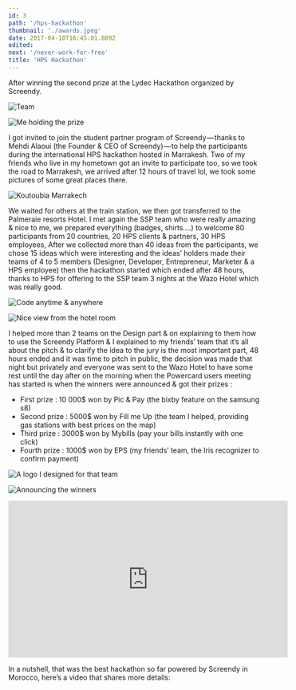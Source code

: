 ```yaml
---
id: 3
path: '/hps-hackathon'
thumbnail: './awards.jpeg'
date: 2017-04-10T16:45:01.889Z
edited:
next: '/never-work-for-free'
title: 'HPS Hackathon'
---
```


After winning the second prize at the Lydec Hackathon organized by Screendy.

![Team](team.jpeg)

![Me holding the prize](prize.jpeg)

I got invited to join the student partner program of Screendy — thanks to Mehdi Alaoui (the Founder & CEO of Screendy) — to help the participants during the international HPS hackathon hosted in Marrakesh. Two of my friends who live in my hometown got an invite to participate too, so we took the road to Marrakesh, we arrived after 12 hours of travel lol, we took some pictures of some great places there.

![Koutoubia Marrakech](marrakech.jpeg)

We waited for others at the train station, we then got transferred to the Palmeraie resorts Hotel. I met again the SSP team who were really amazing & nice to me, we prepared everything (badges, shirts….) to welcome 80 participants from 20 countries, 20 HPS clients & partners, 30 HPS employees, After we collected more than 40 ideas from the participants, we chose 15 ideas which were interesting and the ideas’ holders made their teams of 4 to 5 members (Designer, Developer, Entrepreneur, Marketer & a HPS employee) then the hackathon started which ended after 48 hours, thanks to HPS for offering to the SSP team 3 nights at the Wazo Hotel which was really good.

![Code anytime & anywhere](code.jpeg)

![Nice view from the hotel room](view.jpeg)

I helped more than 2 teams on the Design part & on explaining to them how to use the Screendy Platform & I explained to my friends’ team that it’s all about the pitch & to clarify the idea to the jury is the most important part, 48 hours ended and it was time to pitch in public, the decision was made that night but privately and everyone was sent to the Wazo Hotel to have some rest until the day after on the morning when the Powercard users meeting has started is when the winners were announced & got their prizes :

- First prize : 10 000$ won by Pic & Pay (the bixby feature on the samsung s8)
- Second prize : 5000$ won by Fill me Up (the team I helped, providing gas stations with best prices on the map)
- Third prize : 3000$ won by Mybills (pay your bills instantly with one click)
- Fourth prize : 1000$ won by EPS (my friends’ team, the Iris recognizer to confirm payment)

![A logo I designed for that team](fillme.jpeg)

![Announcing the winners](awards.jpeg)

<div class="responsive-video">
    <iframe width="560" height="315" src="https://www.youtube.com/embed/AJQziXnUreI" frameborder="0" allow="encrypted-media" allowfullscreen></iframe>
</div>

In a nutshell, that was the best hackathon so far powered by Screendy in Morocco, here’s a video that shares more details: